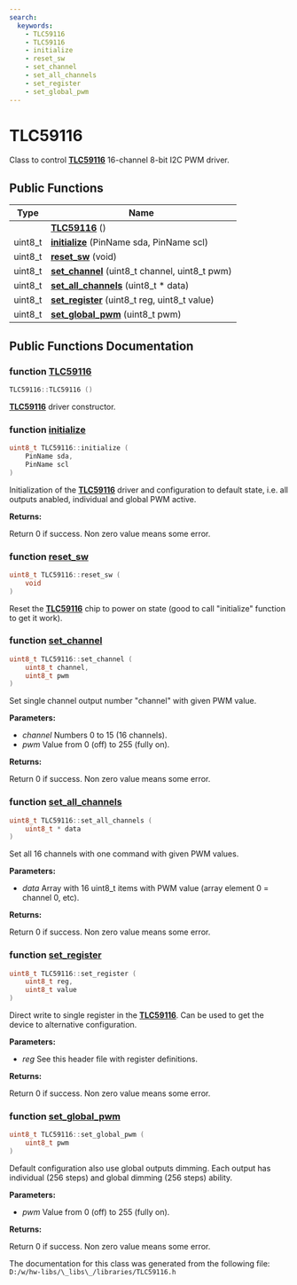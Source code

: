 ```yaml
---
search:
  keywords:
    - TLC59116
    - TLC59116
    - initialize
    - reset_sw
    - set_channel
    - set_all_channels
    - set_register
    - set_global_pwm
---
```


# TLC59116

Class to control [**TLC59116**](tlc59116.md) 16-channel 8-bit I2C PWM driver.

## Public Functions

| Type | Name |
| --- | --- |
|  | [**TLC59116**](tlc59116.md#1aecffe9e8118ccc05387f873a4595e9fb) \(\) |
| uint8\_t | [**initialize**](tlc59116.md#1a145f6d6184110ae195d7136be5552815) \(PinName sda, PinName scl\) |
| uint8\_t | [**reset\_sw**](tlc59116.md#1a97b32e9dd79c5d8a386877ffb74795ca) \(void\) |
| uint8\_t | [**set\_channel**](tlc59116.md#1a13cfd68eae78cb868bf24ec63c299618) \(uint8\_t channel, uint8\_t pwm\) |
| uint8\_t | [**set\_all\_channels**](tlc59116.md#1ad5024f365a00d27adf56a3d3e13ffd8b) \(uint8\_t \* data\) |
| uint8\_t | [**set\_register**](tlc59116.md#1a0caff956aef1390e6bc5745d81495204) \(uint8\_t reg, uint8\_t value\) |
| uint8\_t | [**set\_global\_pwm**](tlc59116.md#1a1ce8715db0b58cec11e484aaff22c44a) \(uint8\_t pwm\) |

## Public Functions Documentation

### function [TLC59116](tlc59116.md#1aecffe9e8118ccc05387f873a4595e9fb)

```cpp
TLC59116::TLC59116 ()
```

[**TLC59116**](tlc59116.md) driver constructor.

### function [initialize](tlc59116.md#1a145f6d6184110ae195d7136be5552815)

```cpp
uint8_t TLC59116::initialize (
    PinName sda,
    PinName scl
)
```

Initialization of the [**TLC59116**](tlc59116.md) driver and configuration to default state, i.e. all outputs anabled, individual and global PWM active.

**Returns:**

Return 0 if success. Non zero value means some error.

### function [reset\_sw](tlc59116.md#1a97b32e9dd79c5d8a386877ffb74795ca)

```cpp
uint8_t TLC59116::reset_sw (
    void 
)
```

Reset the [**TLC59116**](tlc59116.md) chip to power on state \(good to call "initialize" function to get it work\).

### function [set\_channel](tlc59116.md#1a13cfd68eae78cb868bf24ec63c299618)

```cpp
uint8_t TLC59116::set_channel (
    uint8_t channel,
    uint8_t pwm
)
```

Set single channel output number "channel" with given PWM value.

**Parameters:**

* _channel_ Numbers 0 to 15 \(16 channels\). 
* _pwm_ Value from 0 \(off\) to 255 \(fully on\). 

**Returns:**

Return 0 if success. Non zero value means some error.

### function [set\_all\_channels](tlc59116.md#1ad5024f365a00d27adf56a3d3e13ffd8b)

```cpp
uint8_t TLC59116::set_all_channels (
    uint8_t * data
)
```

Set all 16 channels with one command with given PWM values.

**Parameters:**

* _data_ Array with 16 uint8\_t items with PWM value \(array element 0 = channel 0, etc\). 

**Returns:**

Return 0 if success. Non zero value means some error.

### function [set\_register](tlc59116.md#1a0caff956aef1390e6bc5745d81495204)

```cpp
uint8_t TLC59116::set_register (
    uint8_t reg,
    uint8_t value
)
```

Direct write to single register in the [**TLC59116**](tlc59116.md). Can be used to get the device to alternative configuration.

**Parameters:**

* _reg_ See this header file with register definitions. 

**Returns:**

Return 0 if success. Non zero value means some error.

### function [set\_global\_pwm](tlc59116.md#1a1ce8715db0b58cec11e484aaff22c44a)

```cpp
uint8_t TLC59116::set_global_pwm (
    uint8_t pwm
)
```

Default configuration also use global outputs dimming. Each output has individual \(256 steps\) and global dimming \(256 steps\) ability.

**Parameters:**

* _pwm_ Value from 0 \(off\) to 255 \(fully on\). 

**Returns:**

Return 0 if success. Non zero value means some error.

The documentation for this class was generated from the following file: `D:/w/hw-libs/\_libs\_/libraries/TLC59116.h`

